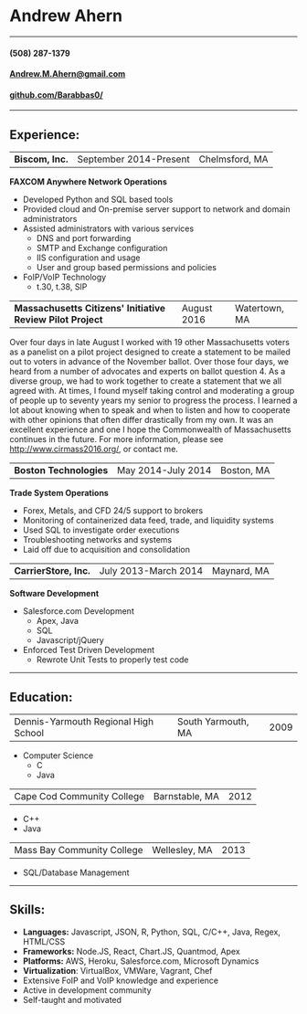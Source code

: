 # Andrew Ahern
---
#### (508) 287-1379
#### Andrew.M.Ahern@gmail.com
#### [github.com/Barabbas0/](https://github.com/Barabbas0/resume)
---
## Experience:
<table>
  <tr>
    <td><b>Biscom, Inc.</b></td>
    <td>September 2014-Present</td>
    <td>Chelmsford, MA</td>
  </tr>
</table>

**FAXCOM Anywhere Network Operations**
+ Developed Python and SQL based tools
+ Provided cloud and On-premise server support to network and domain administrators
+ Assisted administrators with various services
  + DNS and port forwarding
  + SMTP and Exchange configuration
  + IIS configuration and usage
  + User and group based permissions and policies
+ FoIP/VoIP Technology
  + t.30, t.38, SIP

<table>
  <tr>
    <td><b>Massachusetts Citizens' Initiative Review Pilot Project</b></td>
    <td>August 2016</td>
    <td>Watertown, MA</td>
  </tr>
</table>

Over four days in late August I worked with 19 other Massachusetts voters as a panelist on a pilot project designed to create a statement to be mailed out to voters in advance of the November ballot. Over those four days, we heard from a number of advocates and experts on ballot question 4. As a diverse group, we had to work together to create a statement that we all agreed with. At times, I found myself taking control and moderating a group of people up to seventy years my senior to progress the process. I learned a lot about knowing when to speak and when to listen and how to cooperate with other opinions that often differ drastically from my own. It was an excellent experience and one I hope the Commonwealth of Massachusetts continues in the future. For more information, please see http://www.cirmass2016.org/, or contact me.

<table>
  <tr>
    <td><b>Boston Technologies</b></td>
    <td>May 2014-July 2014</td>
    <td>Boston, MA</td>
  </tr>
</table>

**Trade System Operations**
+ Forex, Metals, and CFD 24/5 support to brokers
+ Monitoring of containerized data feed, trade, and liquidity systems
+ Used SQL to investigate order executions
+ Troubleshooting networks and systems
+ Laid off due to acquisition and consolidation

<table>
  <tr>
    <td><b>CarrierStore, Inc.</b></td>
    <td>July 2013-March 2014</td>
    <td>Maynard, MA</td>
  </tr>
</table>

**Software Development**
+ Salesforce.com Development
  + Apex, Java
  + SQL
  + Javascript/jQuery
+ Enforced Test Driven Development
  + Rewrote Unit Tests to properly test code

---
## Education:

<table>
  <tr>
    <td>Dennis-Yarmouth Regional High School</td>
    <td>South Yarmouth, MA</td>
    <td>2009</td>
  </tr>
</table>

+ Computer Science
  + C
  + Java

<table>
  <tr>
    <td>Cape Cod Community College</td>
    <td>Barnstable, MA</td>
    <td>2012</td>
  </tr>
</table>

+ C++
+ Java

<table>
  <tr>
    <td>Mass Bay Community College</td>
    <td>Wellesley, MA</td>
    <td>2013</td>
  </tr>
</table>

+ SQL/Database Management

---
## Skills:
+ **Languages:** Javascript, JSON, R, Python, SQL, C/C++, Java, Regex, HTML/CSS
+ **Frameworks:** Node.JS, React, Chart.JS, Quantmod, Apex
+ **Platforms:** AWS, Heroku, Salesforce.com, Microsoft Dynamics
+ **Virtualization**: VirtualBox, VMWare, Vagrant, Chef
+ Extensive FoIP and VoIP knowledge and experience
+ Active in development community
+ Self-taught and motivated
